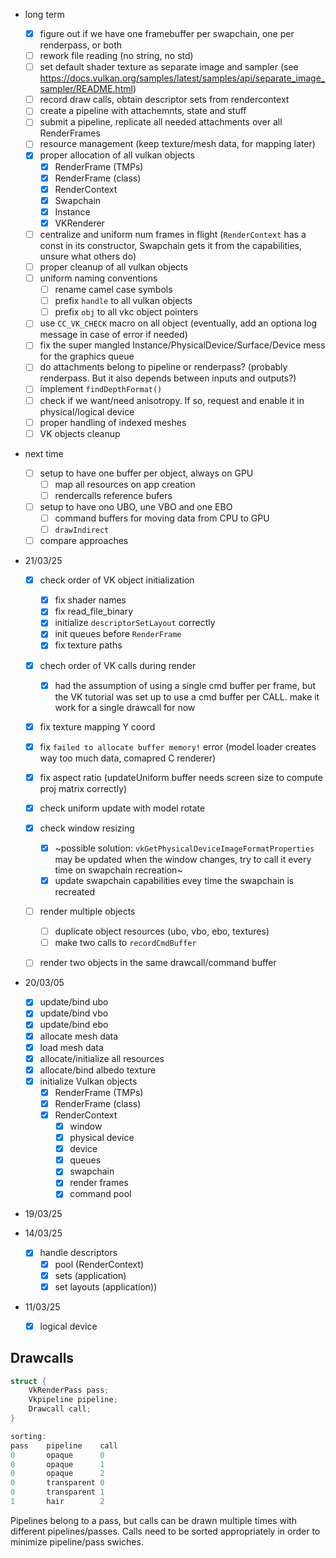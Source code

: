- long term
	- [x] figure out if we have one framebuffer per swapchain, one per renderpass, or both
	- [ ] rework file reading (no string, no std)
	- [ ] set default shader texture as separate image and sampler (see https://docs.vulkan.org/samples/latest/samples/api/separate_image_sampler/README.html)
	- [ ] record draw calls, obtain descriptor sets from rendercontext
	- [ ] create a pipeline with attachemnts, state and stuff
	- [ ] submit a pipeline, replicate all needed attachments over all RenderFrames
	- [ ] resource management (keep texture/mesh data, for mapping later)
	- [x] proper allocation of all vulkan objects
		- [x] RenderFrame (TMPs)
		- [x] RenderFrame (class)
		- [x] RenderContext
		- [x] Swapchain
		- [x] Instance
		- [x] VKRenderer
	- [ ] centralize and uniform num frames in flight (`RenderContext` has a const in its constructor, Swapchain gets it from the capabilities, unsure what others do)
	- [ ] proper cleanup of all vulkan objects
	- [ ] uniform naming conventions
		- [ ] rename camel case symbols
		- [ ] prefix `handle` to all vulkan objects
		- [ ] prefix `obj` to all vkc object pointers
	- [ ] use `CC_VK_CHECK` macro on all object (eventually, add an optiona log message in case of error if needed)
	- [ ] fix the super mangled Instance/PhysicalDevice/Surface/Device mess for the graphics queue
	- [ ] do attachments belong to pipeline or renderpass? (probably renderpass. But it also depends between inputs and outputs?)
	- [ ] implement `findDepthFormat()`
	- [ ] check if we want/need anisotropy. If so, request and enable it in physical/logical device
	- [ ] proper handling of indexed meshes
	- [ ] VK objects cleanup

- next time
	- [ ] setup to have one buffer per object, always on GPU
		- [ ] map all resources on app creation
		- [ ] rendercalls reference bufers
	- [ ] setup to have ono UBO, une VBO and one EBO
		- [ ] command buffers for moving data from CPU to GPU
		- [ ] `drawIndirect`
	- [ ] compare approaches

- 21/03/25
	- [x] check order of VK object initialization
		- [x] fix shader names
		- [x] fix read_file_binary
		- [x] initialize `descriptorSetLayout` correctly
		- [x] init queues before `RenderFrame`
		- [x] fix texture paths
	- [x] chech order of VK calls during render
		- [x] had the assumption of using a single cmd buffer per frame, but the VK tutorial was set up to use a cmd buffer per CALL.
				make it work for a single drawcall for now
	- [x] fix texture mapping Y coord
	- [x] fix `failed to allocate buffer memory!` error (model loader creates way too much data, comapred C renderer)
	- [x] fix aspect ratio (updateUniform buffer needs screen size to compute proj matrix correctly)
	- [x] check uniform update with model rotate
	- [x] check window resizing
		- [x] ~possible solution: `vkGetPhysicalDeviceImageFormatProperties` may be updated when the window changes, try to call it every time on swapchain recreation~
		- [x] update swapchain capabilities evey time the swapchain is recreated
	- [ ] render multiple objects
		- [ ] duplicate object resources (ubo, vbo, ebo, textures)
		- [ ] make two calls to `recordCmdBuffer`
	- [ ] render two objects in the same drawcall/command buffer
	

- 20/03/05
	- [x] update/bind ubo
	- [x] update/bind vbo
	- [x] update/bind ebo
	- [x] allocate mesh data
	- [x] load mesh data
	- [x] allocate/initialize all resources
	- [x] allocate/bind albedo texture
	- [x] initialize Vulkan objects
		- [x] RenderFrame (TMPs)
		- [x] RenderFrame (class)
		- [x] RenderContext
			- [x] window
			- [x] physical device
			- [x] device
			- [x] queues
			- [x] swapchain
			- [x] render frames
			- [x] command pool

- 19/03/25
	

- 14/03/25
	- [x] handle descriptors
		- [x] pool (RenderContext)
		- [x] sets (application)
		- [x] set layouts (application))

- 11/03/25
	- [x] logical device
	
## Drawcalls
```c
struct {
	VkRenderPass pass;
	Vkpipeline pipeline;
	Drawcall call;
}

sorting:
pass	pipeline	call
0		opaque		0
0		opaque		1
0		opaque		2
0		transparent	0
0		transparent	1
1		hair		2
```
Pipelines belong to a pass, but calls can be drawn multiple times with different pipelines/passes.
Calls need to be sorted appropriately in order to minimize pipeline/pass swiches.